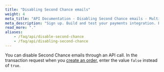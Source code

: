 ```yaml
---
title: "Disabling Second Chance emails"
weight: 4
meta_title: "API Documentation - Disabling Second Chance emails - MultiSafepay Docs"
meta_description: "Sign up. Build and test your payments integration. Explore our products and services. Use our API Reference, SDKs, and wrappers. Get support."
read_more: "."
aliases:
    - /faq/api/disable-second-chance
    - /faq/api/disabling-second-chance
---
```


You can disable Second Chance emails through an API call. In the transaction request when you [create an order](/api/#create-an-order), enter the value `false` instead of `true`.